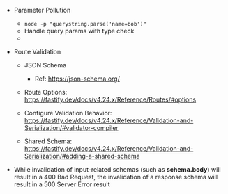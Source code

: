 - Parameter Pollution
  
  - `node -p "querystring.parse('name=bob')"`
  - Handle query params with type check
  - 

- Route Validation
  
  - JSON Schema
    
    - Ref: https://json-schema.org/
  
  - Route Options: https://fastify.dev/docs/v4.24.x/Reference/Routes/#options
  
  - Configure Validation Behavior: https://fastify.dev/docs/v4.24.x/Reference/Validation-and-Serialization/#validator-compiler
  
  - Shared Schema: https://fastify.dev/docs/v4.24.x/Reference/Validation-and-Serialization/#adding-a-shared-schema

- While invalidation of input-related schemas (such as **schema.body**) will result in a 400 Bad Request, the invalidation of a response schema will result in a 500 Server Error result


